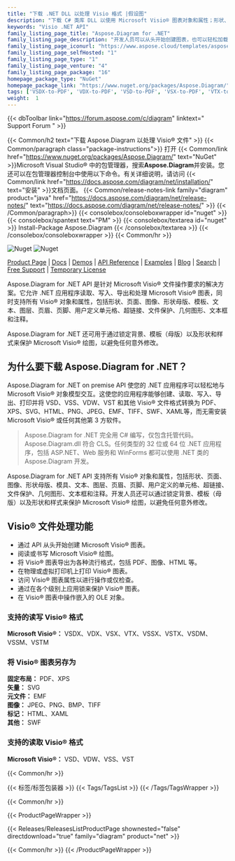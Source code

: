 ```yaml
---
title: "下载 .NET DLL 以处理 Visio 格式 |假设图"
description: "下载 C# 类库 DLL 以使用 Microsoft Visio® 图表对象和属性；形状、页面、图像、触笔、文本、图层、单元格等通过 .NET API。"
keywords: "Visio .NET API"
family_listing_page_title: "Aspose.Diagram for .NET"
family_listing_page_description: "开发人员可以从头开始创建图表，也可以轻松加载现有文件并操作图表元素以将结果导出为其他 Visio 格式、图像或固定布局格式。"
family_listing_page_iconurl: "https://www.aspose.cloud/templates/aspose/App_Themes/V3/images/diagram/272x272/aspose_diagram-for-net-min.png"
family_listing_page_selfHosted: "1"
family_listing_page_type: "1"
family_listing_page_venture: "4"
family_listing_page_package: "16"
homepage_package_type: "NuGet"
homepage_package_link: "https://www.nuget.org/packages/Aspose.Diagram/"
tags: ['VSDX-to-PDF', 'VDX-to-PDF', 'VSD-to-PDF', 'VSX-to-PDF', 'VTX-to-PDF', 'VSSX-to-PDF', 'VSTX-to-PDF', 'VSDM-to-PDF', 'VSSM-to-PDF', 'VSTM-to-PDF', 'VDW-to-PDF', 'VSS-to-PDF', 'VST-to-PDF', 'VSD-to-VDX', 'VSD-to-VSX', 'VSD-to-VTX', 'Visio-to-PDF', 'Visio-to-XML', 'VSD-to-PNG', 'Visio-to-Image', 'Diagram-to-PDF', 'Diagram-to-XPS', 'Diagram-to-Image', 'VSS-to-XPS', 'VSSX-to-XPS', 'VSSM-to-XPS', 'VDX-to-XPS', 'VST-to-XPS', 'VSTX-to-XPS', 'VDX-to-XPS', 'VTX-to-XPS', 'VSX-to-XPS', 'VSDX-to-XPS', 'Diagram-to-HTML', 'Visio-to-HTML', 'VSD-to-HTML', 'VSDX-to-HTML', 'VSDM-to-HTML', 'VSTX-to-HTML', 'VSSX-to-HTML', 'VSS-to-HTML', 'VSSM-to-HTML', 'VDX-to-HTML', 'VST-to-HTML', 'VSTX-to-HTML', 'VDX-to-HTML', 'VTX-to-HTML', 'VSX-to-HTML', 'Diagram-to-SVG', 'Visio-toSVG', 'VSD-to-SVG', 'Diagram-to-SWF', 'Visio-to-SWF', 'VSS-to-SWF', 'VSSX-to-SWF', 'VSSM-to-SWF', 'VDW-to-SWF', 'VDX-to-SWF', 'VST-to-SWF', 'VSTX-to-SWF', 'VSTM-to-SWF', 'VDX-to-SWF', 'VTX-to-SWF', 'VSX-to-SWF', 'Diagram-to-XAML', 'Visio-to-XAML', 'VSD-to-XAML']
weight:  1
---
```


{{< dbToolbar link="https://forum.aspose.com/c/diagram" linktext=" Support Forum " >}}

{{< Common/h2 text="下载 Aspose.Diagram 以处理 Visio® 文件"  >}}
{{< Common/paragraph class="package-instructions">}}
打开
{{< Common/link href="https://www.nuget.org/packages/Aspose.Diagram/" text="NuGet"  >}}Microsoft Visual Studio® 中的包管理器，搜索<b>Aspose.Diagram</b>并安装。您还可以在包管理器控制台中使用以下命令。有关详细说明，请访问
{{< Common/link href="https://docs.aspose.com/diagram/net/installation/" text="安装"  >}}文档页面。
{{< Common/release-notes-link family="diagram" product="java" href="https://docs.aspose.com/diagram/net/release-notes/" text="https://docs.aspose.com/diagram/net/release-notes/"  >}}
{{< /Common/paragraph>}}
{{< consolebox/consoleboxwrapper id="nuget" >}}
       {{< consolebox/spantext text="PM" >}}
       {{< consolebox/textarea id="nuget" >}} Install-Package Aspose.Diagram {{< /consolebox/textarea >}}
{{< /consolebox/consoleboxwrapper >}}
{{< Common/hr >}}

![Nuget](https://img.shields.io/nuget/v/Aspose.Diagram) ![Nuget](https://img.shields.io/nuget/dt/Aspose.Diagram?label=nuget%20downloads)

[Product Page](https://products.aspose.com/diagram/net/) | [Docs](https://docs.aspose.com/diagram/net/) | [Demos](https://products.aspose.app/diagram/family) | [API Reference](https://reference.aspose.com/diagram/net/) | [Examples](https://github.com/aspose-diagram/Aspose.Diagram-for-.NET) | [Blog](https://blog.aspose.com/category/diagram/) | [Search](https://search.aspose.com/) | [Free Support](https://forum.aspose.com/c/diagram) | [Temporary License](https://purchase.aspose.com/temporary-license)

Aspose.Diagram for .NET API 是针对 Microsoft Visio® 文件操作要求的解决方案。它允许 .NET 应用程序读取、写入、导出和处理 Microsoft Visio® 图表，同时支持所有 Visio® 对象和属性，包括形状、页面、图像、形状母版、模板、文本、图层、页眉、页脚、用户定义单元格、超链接、文件保护、几何图形、文本框和注释。

Aspose.Diagram for .NET 还可用于通过锁定背景、模板（母版）以及形状和样式来保护 Microsoft Visio® 绘图，以避免任何意外修改。

## 为什么要下载 Aspose.Diagram for .NET？

Aspose.Diagram for .NET on premise API 使您的 .NET 应用程序可以轻松地与 Microsoft Visio® 对象模型交互。这使您的应用程序能够创建、读取、写入、导出、打印并将 VSD、VSS、VDW、VST 和其他 Visio® 文件格式转换为 PDF、XPS、SVG、HTML、PNG、JPEG、EMF、TIFF、SWF、XAML等，而无需安装 Microsoft Visio® 或任何其他第 3 方软件。

> Aspose.Diagram for .NET 完全用 C# 编写，仅包含托管代码。 Aspose.Diagram.dll 符合 CLS。任何类型的 32 位或 64 位 .NET 应用程序，包括 ASP.NET、Web 服务和 WinForms 都可以使用 .NET 类的 Aspose.Diagram 开发。

Aspose.Diagram for .NET API 支持所有 Visio® 对象和属性，包括形状、页面、图像、形状母版、模具、文本、图层、页眉、页脚、用户定义的单元格、超链接、文件保护、几何图形、文本框和注释。开发人员还可以通过锁定背景、模板（母版）以及形状和样式来保护 Microsoft Visio® 绘图，以避免任何意外修改。

## Visio® 文件处理功能

- 通过 API 从头开始创建 Microsoft Visio® 图表。
- 阅读或书写 Microsoft Visio® 绘图。
- 将 Visio® 图表导出为各种流行格式，包括 PDF、图像、HTML 等。
- 在物理或虚拟打印机上打印 Visio® 图表。
- 访问 Visio® 图表属性以进行操作或仅检查。
- 通过在各个级别上应用锁来保护 Visio® 图表。
- 在 Visio® 图表中操作嵌入的 OLE 对象。

### 支持的读写 Visio® 格式

**Microsoft Visio®：** VSDX、VDX、VSX、VTX、VSSX、VSTX、VSDM、VSSM、VSTM

### 将 Visio® 图表另存为

**固定布局：** PDF、XPS\
**矢量：** SVG\
**元文件：** EMF\
**图像：** JPEG、PNG、BMP、TIFF\
**标记：** HTML、XAML\
**其他：** SWF

### 支持的读取 Visio® 格式

**Microsoft Visio®：** VSD、VDW、VSS、VST

{{< Common/hr >}}

{{< 标签/标签包装器 >}}
 {{< Tags/TagsList >}}
{{< /Tags/TagsWrapper >}}

{{< Common/hr >}}

{{< ProductPageWrapper >}}
<!-- ReleasesListProductPage-->
   {{< Releases/ReleasesListProductPage shownested="false"  directdownload="true" family="diagram" product="net" >}}
<!-- /ReleasesListProductPage-->
{{< Common/hr >}}
{{< /ProductPageWrapper >}}


